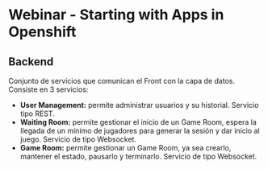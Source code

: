 # Webinar - Starting with Apps in Openshift

## Backend

Conjunto de servicios que comunican el Front con la capa de datos. Consiste en 3 servicios:

- **User Management:** permite administrar usuarios y su historial. Servicio tipo REST.
- **Waiting Room:** permite gestionar el inicio de un Game Room, espera la llegada de un mínimo de jugadores para generar la sesión y dar inicio al juego. Servicio de tipo Websocket.
- **Game Room:** permite gestionar un Game Room, ya sea crearlo, mantener el estado, pausarlo y terminarlo. Servicio de tipo Websocket.
